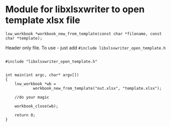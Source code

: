 # Module for libxlsxwriter to open template xlsx file

	lxw_workbook *workbook_new_from_template(const char *filename, const char *template);

Header only file. To use - just add `#include libxlsxwriter_open_template.h`

```

#include "libxlsxwriter_open_template.h"


int main(int argc, char* argv[])
{
	lxw_workbook *wb =
			workbook_new_from_template("out.xlsx", "template.xlsx");
	
	//do your magic
	
	workbook_close(wb);
	
	return 0;
}


```
